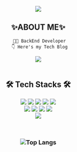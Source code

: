 <p align="center">
<!--   <img src="https://capsule-render.vercel.app/api?type=waving&color=FFE08C&height=300&section=header&text=Dahee Kim&fontSize=70" />  -->
 <img src="https://capsule-render.vercel.app/api?type=waving&color=FFD9FA&height=300&section=header&text=Dahee Kim&fontSize=70" />
<!--  <img width="100%" Height="350" src="https://user-images.githubusercontent.com/109140708/179472217-272e0612-e8f4-4630-a892-23298574492a.jpg"/>-->
</p>





<!--
<p align="center">
  <img src="https://capsule-render.vercel.app/api?type=waving&color=FFE08C&height=300&section=header&text=Dahee Kim&fontSize=70" />
</p>
**dahee-05/dahee-05** is a ✨ _special_ ✨ repository because its `README.md` (this file) appears on your GitHub profile.

Here are some ideas to get you started:

- 🔭 I’m currently working on ...
- 🌱 I’m currently learning ...
- 👯 I’m looking to collaborate on ...
- 🤔 I’m looking for help with ...
- 💬 Ask me about ...
- 📫 How to reach me: ...
- 😄 Pronouns: ...
- ⚡ Fun fact: ... 👋
<h3>Hi, I'm dahee Kim👋</h3>
-->
  <div align="center">
    <h2>✨ABOUT ME✨</h2>

     👩‍💻 BackEnd Developer
     👇 Here's my Tech Blog
 </div>
 
   <p align="center"><a href="https://dadada-h.tistory.com/"><img 
    src="https://img.shields.io/badge/Tech Blog-FF9800?style=flat-square&logo=Bloglovin&logoColor=white&link=https://dadada-h.tistory.com/"/></a> 
  <br><br>

  <div align="center">
    <h2>🛠️ Tech Stacks 🛠️</h2>
  </div>
<p align="center">
  <img src="https://img.shields.io/badge/html5-E34F26?style=for-the-badge&logo=html5&logoColor=white">
  <img src="https://img.shields.io/badge/css3-1572B6?style=for-the-badge&logo=css3&logoColor=white">
  <img src="https://img.shields.io/badge/JAVASCRIPT-F7DF1E?style=for-the-badge&logo=JAVASCRIPT&logoColor=black">
  <img src="https://img.shields.io/badge/BOOTSTRAP-7952B3?style=for-the-badge&logo=BOOTSTRAP&logoColor=white">
  <img src="https://img.shields.io/badge/jquery-0769AD?style=for-the-badge&logo=jquery&logoColor=white">
  <br>

  <img src="https://img.shields.io/badge/java-007396?style=for-the-badge&logo=java&logoColor=white">
  <img src="https://img.shields.io/badge/ORACLE-F80000?style=for-the-badge&logo=ORACLE&logoColor=white">
  <img src="https://img.shields.io/badge/SPRING-6DB33F?style=for-the-badge&logo=SPRING&logoColor=white">
  <img src="https://img.shields.io/badge/apache tomcat-F8DC75?style=for-the-badge&logo=apachetomcat&logoColor=black">
  <br>

  <img src="https://img.shields.io/badge/GITHUB-181717?style=for-the-badge&logo=GITHUB&logoColor=white">
</p><br>

<h3 align=center>

 <!-- ![Anurag's github stats](https://github-readme-stats.vercel.app/api?username=dahee-05&show_icons=true&theme=ayu-mirage )  -->
  ![Top Langs](https://github-readme-stats.vercel.app/api/top-langs/?username=dahee-05&layout=compact&theme=ayu-mirage)
</h3>



